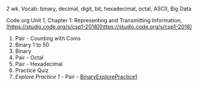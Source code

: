
*2 wk*, Vocab: binary, decimal, digit, bit, hexadecimal, octal, ASCII, Big Data

Code.org Unit 1, Chapter 1: Representing and Transmitting Information, [https://studio.code.org/s/csp1-2018](https://studio.code.org/s/csp1-2018)

1. Pair - Counting with Coins
1. Binary 1 to 50
1. Binary
1. Pair - Octal
1. Pair - Hexadecimal
1. Practice Quiz
1. *Explore Practice 1* - Pair - [BinaryExplorePractice1](027BinaryExplorePractice1.md)
